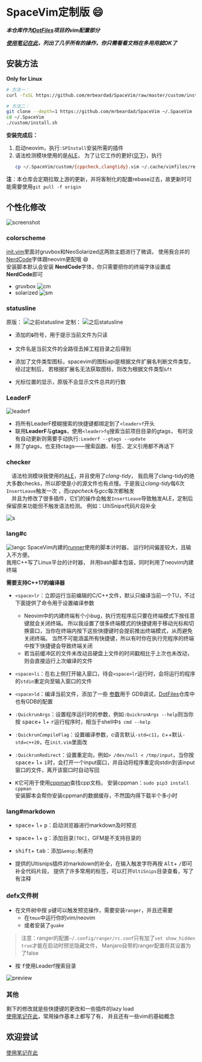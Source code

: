 # SpaceVim定制版 :smile:
***本仓库作为[DotFiles](https://github.com/mrbeardad/DotFiles)项目的vim配置部分***

***[使用笔记在此](https://github.com/mrbeardad/DotFiles/blob/master/cheat/vim.md)，列出了几乎所有的操作，你只需看看文档在多用用就OK了***

## 安装方法
**Only for Linux**
```bash
# 方法一：
curl -fsSL https://github.com/mrbeardad/SpaceVim/raw/master/custom/install.sh | bash

# 方法二：
git clone --depth=1 https://github.com/mrbeardad/SpaceVim ~/.SpaceVim
cd ~/.SpaceVim
./custom/install.sh
```

**安装完成后：**
1. 启动neovim，执行`:SPInstall`安装所需的插件
2. 语法检测模块使用的是[ALE](https://github.com/dense-analysis/ale)，
    为了让它工作的更好([见下](#checker))，执行
    ```sh
    cp ~/.SpaceVim/custom/{cppcheck,clangtidy}.vim ~/.cache/vimfiles/repos/github.com/dense-analysis/ale/ale_linters/cpp/
    ```
**注**：本仓库会定期拉取上游的更新，并将客制化的配置rebase过去，故更新时可能需要使用`git pull -f origin`

## 个性化修改
![screenshot](custom/screenshot.png)


### colorscheme
[init.vim](init.vim)里面对gruvbox和NeoSolarized这两款主题进行了微调，
使用我合并的[NerdCode](https://github.com/mrbeardad/DotFiles/tree/master/fonts)字体跟neovim更配哦 :smile:  
安装脚本默认会安装 **NerdCode**字体，你只需要把你的终端字体设置成 **NerdCode**即可
* gruvbox
![cm](custom/scheme.png)
* solarized
![sm](custom/solarized.png)

### statusline
原版：
![之前statusline](custom/2020-05-10_12-36.png)
定制：
![之后statusline](custom/sla.png)
* 添加的`🔒️`符号，用于提示当前文件为只读

* 文件名是当前文件的全路径去掉工程目录之后得到

* 添加了文件类型图标，spacevim的图标api是根据文件扩展名判断文件类型，经过定制后，
    若根据扩展名无法获取图标，则改为根据文件类型`&ft`

* 光标位置的显示，原版不会显示文件总共的行数

### LeaderF
![leaderf](custom/leaderf.png)
* 将所有LeaderF模糊搜索的快捷键都绑定到了`<leader>f`开头
* 联用**LeaderF**与**gtags**，使用`<leader>fg`搜索当前项目目录的gtags，
    有时没有自动更新则需要手动执行`:Leaderf --gtags --update`
* 除了gtags，也支持ctags——搜索函数、标签、定义引用都不再话下

### checker
&emsp;语法检测模块我使用的[ALE](https://github.com/dense-analysis/ale)，并且使用了*clang-tidy*，
我启用了clang-tidy的绝大多数checks，所以即使是小的源文件也有点慢。于是我让*clang-tidy*每6次`InsertLeave`触发一次
，而*cppcheck*与*gcc*每次都触发  
&emsp;并且为修改了很多插件，它们的操作会触发`InsertLeave`导致触发ALE，定制后保留原来功能但不触发语法检测。
例如：UltiSnips代码片段补全

![s](custom/sm.png)  

### lang#c
![langc](custom/langc.png)
SpaceVim内建的<a href=## title="SpaceVim用于编译并运行当前编辑文件的组件">runner</a>使用的脚本计时器，
运行时间偏差较大，且输入不方便。  
我用C++写了Linux平台的计时器，
并用bash脚本包装，同时利用了neovim内建终端<div title="别问我为啥就不能用C++11。。我不想改了o(=·ェ·=)m">**需要支持C++17的编译器**</div>

* `<space>lr`：立即运行当前编辑的C/C++文件，默认只编译当前一个TU，不过下面提供了命令用于设置编译参数
    * Neovim中的内建终端有个小bug，执行完程序后只要在终端模式下按任意键就会关闭终端。
        所以我设置了很多终端模式的快捷键用于移动光标和切换窗口，当你在终端内按下这些快捷键时会提前推出终端模式，从而避免关闭终端。
        当然不可能涵盖所有快捷键，所以有时你在执行完程序的终端中按下快捷键会导致终端关闭
    * 若当前缓冲区的文件未改动且硬盘上文件的时间戳相比于上次也未改动，则会直接运行上次编译的文件

* `<space>li`：在右上侧打开输入窗口，待会`<space>lr`运行时，会将运行的程序的`stdin`重定向至输入窗口的文件

* `<space>ld`：编译当前文件，添加了一些 <a href=## title="该参数不受QuickrunArgs控制">参数</a>用于
    GDB调试，[DotFiles](https://github.com/mrbeardad/DotFiles)仓库中也有GDB的配置

* `:QuickrunArgs`：设置程序运行时的参数，例如`:QuickrunArgs --help`则当你按 <kbd>space</kbd>+ <kbd>l</kbd>+
<kbd>r</kbd>运行程序时，相当于shell中`$ cmd --help`

* `:QuickrunCompileFlag`：设置编译参数，c语言默认`-std=c11`，c++默认`-std=c++20`，在`init.vim`里面改

* `:QuickrunRedirect`：设置重定向，例如`> /dev/null < /tmp/input`，当你按 <kbd>space</kbd>+ <kbd>l</kbd>+
<kbd>i</kbd>时，会打开一个input窗口，并自动将程序重定向stdin到该input窗口的文件，离开该窗口时自动写回

* <kbd>K</kbd>它可用于使用[cppman](https://github.com/aitjcize/cppman)查找cpp文档，
    安装cppman：`sudo pip3 install cppman`  
    安装脚本会帮你安装cppman的数据缓存，不然国内得下载半个多小时

### lang#markdown
* <kbd>space</kbd>+ <kbd>l</kbd>+ <kbd>p</kbd>：启动浏览器进行markdown及时预览

* <kbd>space</kbd>+ <kbd>l</kbd>+ <kbd>g</kbd>：添加目录`[TOC]`，GFM是不支持目录的
* <kbd>shift</kbd>+ <kbd>tab</kbd>：添加`&emsp;`制表符
* 提供的Ultisnips插件对markdown的补全，在输入触发字符再按 <kbd>Alt</kbd>+ <kbd>/</kbd>即可补全代码片段，
    提供了许多常用的标签，可以打开`UltiSnips`目录查看，写了有注释

### defx文件树
* 在文件树中按 <kbd>p</kbd>键可以触发预览操作，需要安装`ranger`，并且还需要
    * 在`tmux`中运行你的vim/neovim
    * 或者安装了`guake`
> 注意：ranger的配置`~/.config/ranger/rc.conf`只有加了`set show_hidden true`才能在启动时预览隐藏文件，
> Manjaro自带的ranger配置将其设置为了false
* 按 <kbd>f</kbd>使用Leaderf搜索目录

![preview](custom/pv.gif)

### 其他
剩下的修改就是些快捷键的更改和一些插件的lazy load  
[使用笔记在此](https://github.com/mrbeardad/DotFiles/blob/master/cheat/vim.md)，常用操作基本上都写了有，
    并且还有一些vim的基础概念

## 欢迎尝试
[使用笔记在此](https://github.com/mrbeardad/DotFiles/blob/master/cheat/vim.md)

